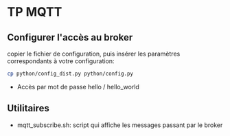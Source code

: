 # TP MQTT

## Configurer l'accès au broker

copier le fichier de configuration, puis insérer les paramètres correspondants à votre configuration:

```bash
cp python/config_dist.py python/config.py
```

- Accès par mot de passe hello / hello_world

## Utilitaires

- mqtt_subscribe.sh: script qui affiche les messages passant par le broker
